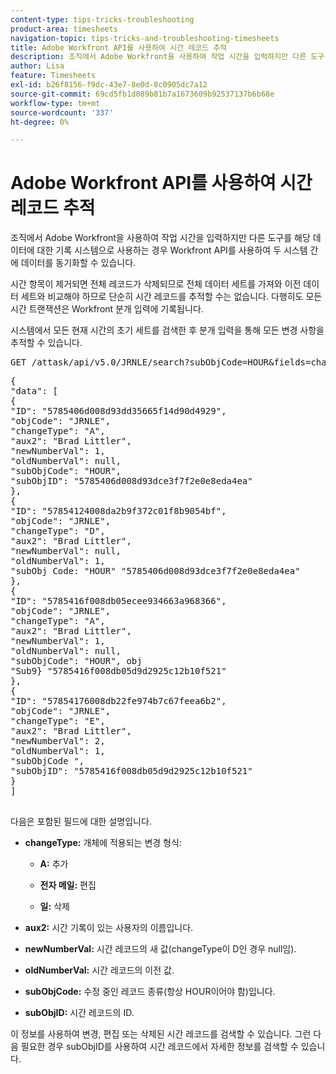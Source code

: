 ```yaml
---
content-type: tips-tricks-troubleshooting
product-area: timesheets
navigation-topic: tips-tricks-and-troubleshooting-timesheets
title: Adobe Workfront API를 사용하여 시간 레코드 추적
description: 조직에서 Adobe Workfront을 사용하여 작업 시간을 입력하지만 다른 도구를 해당 데이터에 대한 기록 시스템으로 사용하는 경우 Workfront API를 사용하여 두 시스템 간에 데이터를 동기화할 수 있습니다.
author: Lisa
feature: Timesheets
exl-id: b26f8156-f9dc-43e7-8e0d-8c0905dc7a12
source-git-commit: 69cd5fb1d089b81b7a1673609b92537137b6b68e
workflow-type: tm+mt
source-wordcount: '337'
ht-degree: 0%

---
```


# Adobe Workfront API를 사용하여 시간 레코드 추적

조직에서 Adobe Workfront을 사용하여 작업 시간을 입력하지만 다른 도구를 해당 데이터에 대한 기록 시스템으로 사용하는 경우 Workfront API를 사용하여 두 시스템 간에 데이터를 동기화할 수 있습니다.

시간 항목이 제거되면 전체 레코드가 삭제되므로 전체 데이터 세트를 가져와 이전 데이터 세트와 비교해야 하므로 단순히 시간 레코드를 추적할 수는 없습니다. 다행히도 모든 시간 트랜잭션은 Workfront 분개 입력에 기록됩니다.

시스템에서 모든 현재 시간의 초기 세트를 검색한 후 분개 입력을 통해 모든 변경 사항을 추적할 수 있습니다.
<pre>GET /attask/api/v5.0/JRNLE/search?subObjCode=HOUR&amp;fields=changeType,aux2,newNumberVal,oldNumberVal,subObjCode,subObjID</pre><pre>{<br>"data": [<br>{<br>"ID": "5785406d008d93dd35665f14d90d4929",<br>"objCode": "JRNLE",<br>"changeType": "A",<br>"aux2": "Brad Littler",<br>"newNumberVal": 1,<br>"oldNumberVal": null,<br>"subObjCode": "HOUR",<br>"subObjID": "5785406d008d93dce3f7f2e0e8eda4ea"<br>},<br>{<br>"ID": "57854124008da2b9f372c01f8b9054bf",<br>"objCode": "JRNLE",<br>"changeType": "D",<br>"aux2": "Brad Littler",<br>"newNumberVal": null,<br>"oldNumberVal": 1,<br>"subObj Code: "HOUR" "5785406d008d93dce3f7f2e0e8eda4ea"<br>},<br>{<br>"ID": "5785416f008db05ecee934663a968366",<br>"objCode": "JRNLE",<br>"changeType": "A",<br>"aux2": "Brad Littler",<br>"newNumberVal": 1,<br>"oldNumberVal": null,<br>"subObjCode": "HOUR", obj<br>"Sub9} "5785416f008db05d9d2925c12b10f521"<br>},<br>{<br>"ID": "57854176008db22fe974b7c67feea6b2",<br>"objCode": "JRNLE",<br>"changeType": "E",<br>"aux2": "Brad Littler",<br>"newNumberVal": 2,<br>"oldNumberVal": 1,<br>"subObjCode ",<br>"subObjID": "5785416f008db05d9d2925c12b10f521"<br>}<br>]<br><br></pre>다음은 포함된 필드에 대한 설명입니다.

* **changeType:** 개체에 적용되는 변경 형식:

   * **A:** 추가

   * **전자 메일:** 편집

   * **일:** 삭제

* **aux2:** 시간 기록이 있는 사용자의 이름입니다.

* **newNumberVal:** 시간 레코드의 새 값(changeType이 D인 경우 null임).

* **oldNumberVal:** 시간 레코드의 이전 값.

* **subObjCode:** 수정 중인 레코드 종류(항상 HOUR이어야 함)입니다.

* **subObjID:** 시간 레코드의 ID.

이 정보를 사용하여 변경, 편집 또는 삭제된 시간 레코드를 검색할 수 있습니다. 그런 다음 필요한 경우 subObjID를 사용하여 시간 레코드에서 자세한 정보를 검색할 수 있습니다.

